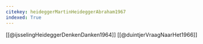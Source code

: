 ```yaml
---
citekey: heideggerMartinHeideggerAbraham1967
indexed: True
---
```

[[@ijsselingHeideggerDenkenDanken1964]]
[[@duintjerVraagNaarHet1966]]

